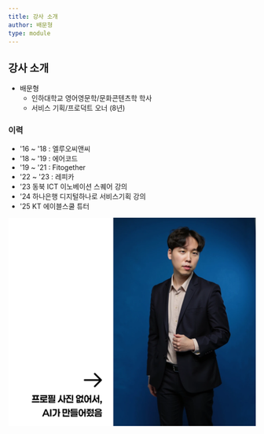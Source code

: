 ```yaml
---
title: 강사 소개
author: 배문형
type: module
---
```


## 강사 소개

- 배문형
	- 인하대학교 영어영문학/문화콘텐츠학 학사
	- 서비스 기획/프로덕트 오너 (8년)

### 이력

- '16 ~ '18 : 엘루오씨앤씨
- '18 ~ '19 : 에어코드
- '19 ~ '21 : Fitogether
- '22 ~ '23 : 레피카
- '23 동북 ICT 이노베이션 스퀘어 강의
- '24 하나은행 디지털하나로 서비스기획 강의
- '25 KT 에이블스쿨 튜터

![](attachments/profile-aigen.png)